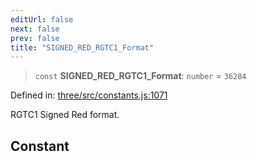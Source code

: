 ```yaml
---
editUrl: false
next: false
prev: false
title: "SIGNED_RED_RGTC1_Format"
---
```


> `const` **SIGNED\_RED\_RGTC1\_Format**: `number` = `36284`

Defined in: [three/src/constants.js:1071](https://github.com/DefinitelyMaybe/three-i18n/blob/fa57b79433d1c349ffb23a78727299c8d4190136/three/src/constants.js#L1071)

RGTC1 Signed Red format.

## Constant
